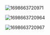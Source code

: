 ![1698663720971](https://github.com/ankithshetty17/BikeRent/assets/85435501/e9d8b82d-5642-47f4-a02a-d1c7cee1a22e)

![1698663720964](https://github.com/ankithshetty17/BikeRent/assets/85435501/62629c13-94e2-490e-b5c3-34018af1f5c2)

![1698663720967](https://github.com/ankithshetty17/BikeRent/assets/85435501/12cb44cf-65cb-4f94-8443-ad87b7333e9d)

